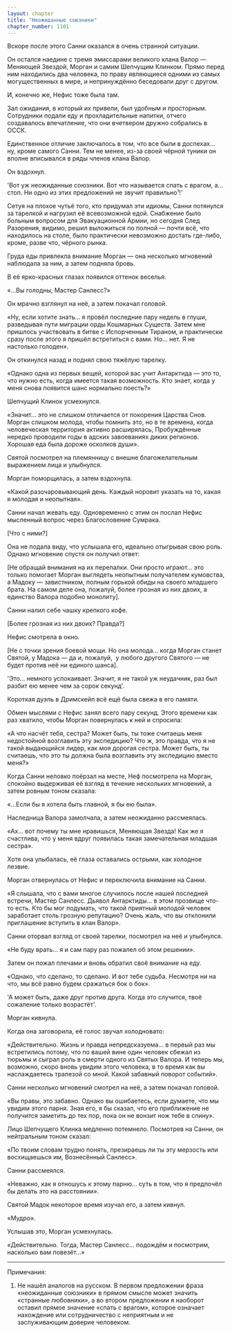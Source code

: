 ```yaml
---
layout: chapter
title: "Неожиданные союзники"
chapter_number: 1101
---
```


Вскоре после этого Санни оказался в очень странной ситуации.

Он остался наедине с тремя эмиссарами великого клана Валор — Меняющей Звездой, Морган и самим Шепчущим Клинком. Прямо перед ним находились два человека, по праву являющиеся одними из самых могущественных в мире, и непринуждённо беседовали друг с другом.

И, конечно же, Нефис тоже была там.

Зал ожидания, в который их привели, был удобным и просторным. Сотрудники подали еду и прохладительные напитки, отчего создавалось впечатление, что они вчетвером дружно собрались в ОССК.

Единственное отличие заключалось в том, что все были в доспехах... ну, кроме самого Санни. Тем не менее, из-за своей чёрной туники он вполне вписывался в ряды членов клана Валор.

Он вздохнул.

'Вот уж неожиданные союзники. Вот что называется спать с врагом, а... стоп. Ни одно из этих предложений не звучит правильно¹!'

Сетуя на плохое чутьё того, кто придумал эти идиомы, Санни потянулся за тарелкой и нагрузил её всевозможной едой. Снабжение было больным вопросом для Эвакуационной Армии, но сегодня След Разорения, видимо, решил выложиться по полной — почти всё, что находилось на столе, было практически невозможно достать где-либо, кроме, разве что, чёрного рынка.

Груда еды привлекла внимание Морган — она несколько мгновений наблюдала за ним, а затем подняла бровь.

В её ярко-красных глазах появился оттенок веселья.

«...Вы голодны, Мастер Санлесс?»

Он мрачно взглянул на неё, а затем покачал головой.

«Ну, если хотите знать... я провёл последние пару недель в глуши, разведывая пути миграции орды Кошмарных Существ. Затем мне пришлось участвовать в битве с Испорченным Тираном, и практически сразу после этого я пришёл встретиться с вами. Но... нет. Я не настолько голоден».

Он откинулся назад и поднял свою тяжёлую тарелку.

«Однако одна из первых вещей, которой вас учит Антарктида — это то, что нужно есть, когда имеется такая возможность. Кто знает, когда у меня снова появится шанс нормально поесть?»

Шепчущий Клинок усмехнулся.

«Значит... это не слишком отличается от покорения Царства Снов. Морган слишком молода, чтобы помнить это, но в те времена, когда человеческая территория активно расширялась, Пробуждённые нередко проводили годы в адских завоеваниях диких регионов. Хорошая еда была дороже осколков души».

Святой посмотрел на племянницу с внешне благожелательным выражением лица и улыбнулся.

Морган поморщилась, а затем вздохнула.

«Какой разочаровывающий день. Каждый норовит указать на то, какая я молодая и неопытная».

Санни начал жевать еду. Одновременно с этим он послал Нефис мысленный вопрос через Благословение Сумрака.

[Что с ними?]

Она не подала виду, что услышала его, идеально отыгрывая свою роль. Однако мгновение спустя он получил ответ:

[Не обращай внимания на их перепалки. Они просто играют... это только помогает Морган выглядеть неопытным получателем кумовства, а Мадоку — завистником, полным горькой обиды на своего младшего брата. На самом деле она, пожалуй, более грозная из них двоих, а единство Валора подобно монолиту].

Санни налил себе чашку крепкого кофе.

[Более грозная из них двоих? Правда?]

Нефис смотрела в окно.

[Не с точки зрения боевой мощи. Но она молода... когда Морган станет Святой, у Мадока — да и, пожалуй,  у любого другого Святого — не будет против неё ни единого шанса].

'Это... немного успокаивает. Значит, я не такой уж неудачник, раз был разбит ею менее чем за сорок секунд'.

Короткая дуэль в Дримскейп всё ещё была свежа в его памяти.

Обмен мыслями с Нефис занял всего пару секунд. Этого времени как раз хватило, чтобы Морган повернулась к ней и спросила:

«А что насчёт тебя, сестра? Может быть, ты тоже считаешь меня недостойной возглавить эту экспедицию? Что ж, это правда, что я не такой выдающийся лидер, как моя дорогая сестра. Может быть, ты считаешь, что это ты должна была возглавить эту экспедицию вместо меня?»

Когда Санни неловко поёрзал на месте, Неф посмотрела на Морган, спокойно выдерживая её взгляд в течение нескольких мгновений, а затем ровным тоном сказала:

«...Если бы я хотела быть главной, я бы ею была».

Наследница Валора замолчала, а затем неожиданно рассмеялась.

«Ах... вот почему ты мне нравишься, Меняющая Звезда! Как же я счастлива, что у меня вдруг появилась такая замечательная младшая сестра».

Хотя она улыбалась, её глаза оставались острыми, как холодное лезвие.

Морган отвернулась от Нефис и переключила внимание на Санни.

«Я слышала, что с вами многое случилось после нашей последней встречи, Мастер Санлесс. Дьявол Антарктиды... в этом прозвище что-то есть. Кто бы мог подумать, что такой приятный молодой человек заработает столь грозную репутацию? Очень жаль, что вы отклонили приглашение вступить в клан Валор».

Санни оторвал взгляд от своей тарелки, посмотрел на неё и улыбнулся.

«Не буду врать... я и сам пару раз пожалел об этом решении».

Затем он пожал плечами и вновь обратил своё внимание на еду.

«Однако, что сделано, то сделано. И вот тебе судьба. Несмотря ни на что, мы всё равно будем сражаться бок о бок».

'А может быть, даже друг против друга. Когда это случится, твоё сожаление только возрастёт'.

Морган кивнула.

Когда она заговорила, её голос звучал холодновато:

«Действительно. Жизнь и правда непредсказуема... в первый раз мы встретились потому, что по вашей вине один человек сбежал из тюрьмы и сыграл роль в смерти одного из Святых Валора. И теперь мы, возможно, скоро вновь увидим этого человека, в то время как вы наслаждаетесь трапезой со мной. Какой забавный поворот событий».

Санни несколько мгновений смотрел на неё, а затем покачал головой.

«Вы правы, это забавно. Однако вы ошибаетесь, если думаете, что мы увидим этого парня. Зная его, я бы сказал, что его приближение не получится заметить до тех пор, пока он не вонзит нож тебе в спину».

Лицо Шепчущего Клинка медленно потемнело. Посмотрев на Санни, он нейтральным тоном сказал:

«По твоим словам трудно понять, презираешь ли ты эту мерзость или восхищаешься им, Вознесённый Санлесс».

Санни рассмеялся.

«Неважно, как я отношусь к этому парню... суть в том, что я предпочёл бы делать это на расстоянии».

Святой Мадок некоторое время изучал его, а затем кивнул.

«Мудро».

Услышав это, Морган усмехнулась.

«Действительно. Тогда, Мастер Санлесс... подождём и посмотрим, насколько вам повезёт...»

***

Примечания:

1. Не нашёл аналогов на русском. В первом предложении фраза «неожиданные союзники» в прямом смысле может значить «странные любовники», а во втором предложении я наоборот оставил прямое значение «спать с врагом», которое означает нахождение или сотрудничество с неприятным и не заслуживающим доверие человеком.